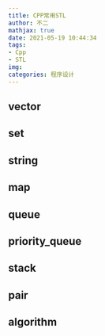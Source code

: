 ```yaml
---
title: CPP常用STL
author: 不二
mathjax: true
date: 2021-05-19 10:44:34
tags:
- Cpp
- STL
img:
categories: 程序设计
---
```


## vector

## set

## string

## map

## queue

## priority_queue

## stack

## pair

## algorithm

